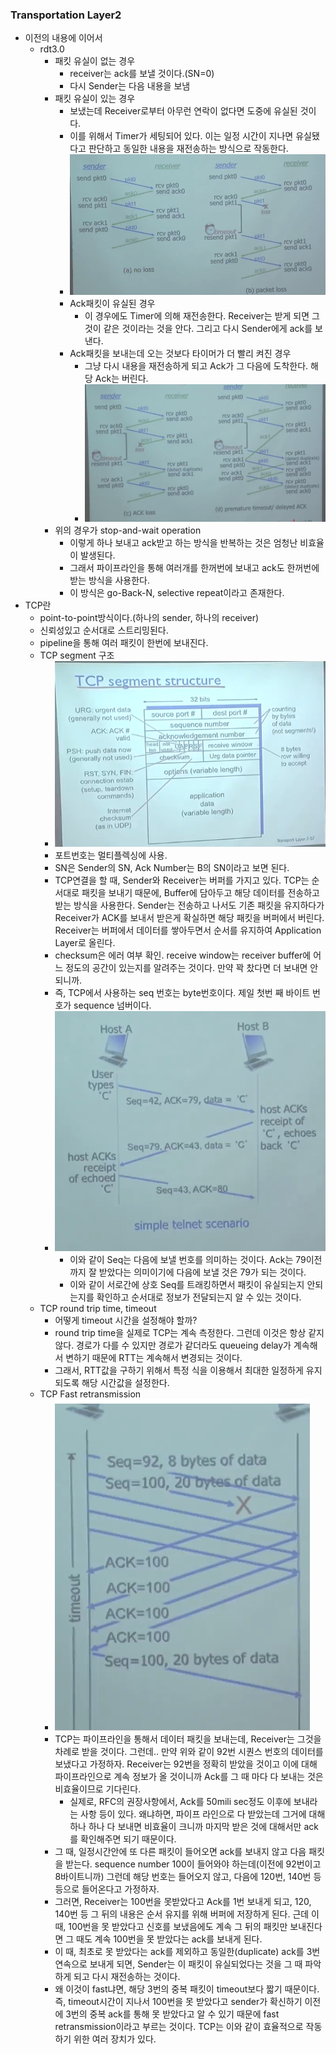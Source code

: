 ### Transportation Layer2
- 이전의 내용에 이어서
  - rdt3.0
    - 패킷 유실이 없는 경우
      - receiver는 ack를 보낼 것이다.(SN=0)
      - 다시 Sender는 다음 내용을 보냄
    - 패킷 유실이 있는 경우
      - 보냈는데 Receiver로부터 아무런 연락이 없다면 도중에 유실된 것이다.
      - 이를 위해서 Timer가 세팅되어 있다. 이는 일정 시간이 지나면 유실됐다고 판단하고 동일한 내용을 재전송하는 방식으로 작동한다.
      - ![Alt text](/img/6-0.png)
      - Ack패킷이 유실된 경우
        - 이 경우에도 Timer에 의해 재전송한다. Receiver는 받게 되면 그것이 같은 것이라는 것을 안다. 그리고 다시 Sender에게 ack를 보낸다.
      - Ack패킷을 보내는데 오는 것보다 타이머가 더 빨리 켜진 경우
        - 그냥 다시 내용을 재전송하게 되고 Ack가 그 다음에 도착한다. 해당 Ack는 버린다. 
        - ![Alt text](/img/6-1.png)
    - 위의 경우가 stop-and-wait operation
      - 이렇게 하나 보내고 ack받고 하는 방식을 반복하는 것은 엄청난 비효율이 발생된다.
      - 그래서 파이프라인을 통해 여러개를 한꺼번에 보내고 ack도 한꺼번에 받는 방식을 사용한다.
      - 이 방식은 go-Back-N, selective repeat이라고 존재한다.
- TCP란
  - point-to-point방식이다.(하나의 sender, 하나의 receiver)
  - 신뢰성있고 순서대로 스트리밍된다.
  - pipeline을 통해 여러 패킷이 한번에 보내진다.
  - TCP segment 구조
    - ![Alt text](/img/6-2.png)
    - 포트번호는 멀티플렉싱에 사용.
    - SN은 Sender의 SN, Ack Number는 B의 SN이라고 보면 된다.
    - TCP연결을 할 때, Sender와 Receiver는 버퍼를 가지고 있다. TCP는 순서대로 패킷을 보내기 때문에, Buffer에 담아두고 해당 데이터를 전송하고 받는 방식을 사용한다. Sender는 전송하고 나서도 기존 패킷을 유지하다가 Receiver가 ACK를 보내서 받은게 확실하면 해당 패킷을 버퍼에서 버린다. Receiver는 버퍼에서 데이터를 쌓아두면서 순서를 유지하여 Application Layer로 올린다.
    - checksum은 에러 여부 확인. receive window는 receiver buffer에 어느 정도의 공간이 있는지를 알려주는 것이다. 만약 꽉 찼다면 더 보내면 안되니까.
    - 즉, TCP에서 사용하는 seq 번호는 byte번호이다. 제일 첫번 째 바이트 번호가 sequence 넘버이다.
    - ![Alt text](/img/6-3.png)
      - 이와 같이 Seq는 다음에 보낼 번호를 의미하는 것이다. Ack는 79이전까지 잘 받았다는 의미이기에 다음에 보낼 것은 79가 되는 것이다. 
      - 이와 같이 서로간에 상호 Seq를 트래킹하면서 패킷이 유실되는지 안되는지를 확인하고 순서대로 정보가 전달되는지 알 수 있는 것이다.
  - TCP round trip time, timeout
    - 어떻게 timeout 시간을 설정해야 할까?
    - round trip time을 실제로 TCP는 계속 측정한다. 그런데 이것은 항상 같지 않다. 경로가 다를 수 있지만 경로가 같더라도 queueing delay가 계속해서 변하기 때문에 RTT는 계속해서 변경되는 것이다.
    - 그래서, RTT값을 구하기 위해서 특정 식을 이용해서 최대한 일정하게 유지되도록 해당 시간값을 설정한다.
  - TCP Fast retransmission
    - ![Alt text](/img/6-4.png)
    - TCP는 파이프라인을 통해서 데이터 패킷을 보내는데, Receiver는 그것을 차례로 받을 것이다. 그런데.. 만약 위와 같이 92번 시퀀스 번호의 데이터를 보냈다고 가정하자. Receiver는 92번을 정확히 받았을 것이고 이에 대해 파이프라인으로 계속 정보가 올 것이니까 Ack를 그 때 마다 다 보내는 것은 비효율이므로 기다린다.
      - 실제로, RFC의 권장사항에서, Ack를 50mili sec정도 이후에 보내라는 사항 등이 있다. 왜냐하면, 파이프 라인으로 다 받았는데 그거에 대해 하나 하나 다 보내면 비효율이 크니까 마지막 받은 것에 대해서만 ack를 확인해주면 되기 때문이다.
    - 그 때, 일정시간안에 또 다른 패킷이 들어오면 ack를 보내지 않고 다음 패킷을 받는다. sequence number 100이 들어와야 하는데(이전에 92번이고 8바이트니까) 그런데 해당 번호는 들어오지 않고, 다음에 120번, 140번 등등으로 들어온다고 가정하자.
    - 그러면, Receiver는 100번을 못받았다고 Ack를 1번 보내게 되고, 120, 140번 등 그 뒤의 내용은 순서 유지를 위해 버퍼에 저장하게 된다. 근데 이 때, 100번을 못 받았다고 신호를 보냈음에도 계속 그 뒤의 패킷만 보내진다면 그 때도 계속 100번을 못 받았다는 ack를 보내게 된다.
    - 이 때, 최초로 못 받았다는 ack를 제외하고 동일한(duplicate) ack를 3번 연속으로 보내게 되면, Sender는 이 패킷이 유실되었다는 것을 그 때 파악하게 되고 다시 재전송하는 것이다.
    - 왜 이것이 fast냐면, 해당 3번의 중복 패킷이 timeout보다 짧기 때문이다. 즉, timeout시간이 지나서 100번을 못 받았다고 sender가 확신하기 이전에 3번의 중복 ack를 통해 못 받았다고 알 수 있기 때문에 fast retransmission이라고 부르는 것이다. TCP는 이와 같이 효율적으로 작동하기 위한 여러 장치가 있다.
